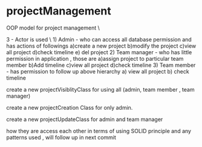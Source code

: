 # projectManagement
OOP model for project management \

3 - Actor is used  \ 
    1) Admin - who can access all database permission and has actions of followings
        a)create a new project
        b)modify the project
        c)view all project
        d)check timeline
        e) del project
    2) Team manager - who has little permission in application , those are
        a)assign project to particular team member
        b)Add timeline
        c)view all project
        d)check timeline
    3) Team member -  has permission to follow up above hierarchy
        a) view all project
        b) check timeline



create a new projectVisiblityClass for using all (admin, team member , team manager)

create a new projectCreation Class  for only admin.

create a new projectUpdateClass for admin and team manager


how  they are access each other in terms of using SOLID principle and any patterns used , will follow up in next commit



